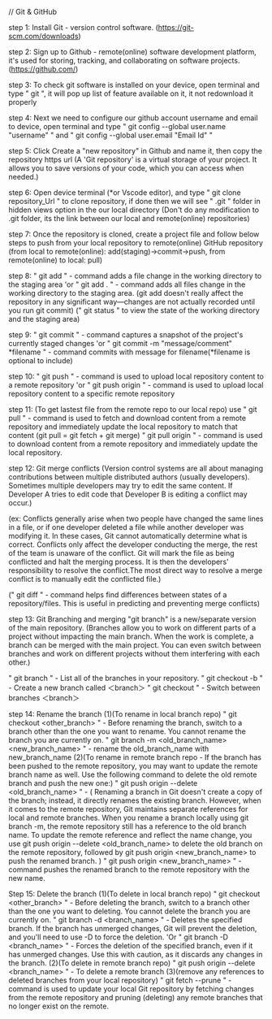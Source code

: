 // Git & GitHub

step 1: Install Git - version control software. (https://git-scm.com/downloads)

step 2: Sign up to Github - remote(online) software development platform, it's used for storing, tracking, and collaborating on software projects. (https://github.com/)

step 3: To check git software is installed on your device, open terminal and type " git ", it will pop up list of feature available on it, it not redownload it properly

step 4: Next we need to configure our github account username and email to device, 
open terminal and type " git config --global user.name "username" " and 
" git config --global user.email "Email Id" "

step 5: Click Create a "new repository" in Github and name it, then copy the repository https url 
(A 'Git repository' is a virtual storage of your project. It allows you to save versions of your code, which you can access when needed.)

step 6: Open device terminal (*or Vscode editor), and type " git clone repository_Url " to clone repository, if done then we will see " .git " folder in hidden views option in the our local directory
(Don't do any modification to .git folder, its the link between our local and remote(online) repositories)  

step 7: Once the repository is cloned, create a project file and follow below steps to push from your local repository to remote(online) GitHub repository 
(from local to remote(online): add(staging)->commit->push, from remote(online) to local: pull)

step 8: " git add <file> " - command adds a file change in the working directory to the staging area 'or 
        " git add . "      - command adds all files change in the working directory to the staging area.
(git add doesn't really affect the repository in any significant way—changes are not actually recorded until you run git commit)
(" git status " to view the state of the working directory and the staging area)

step 9: " git commit " - command captures a snapshot of the project's currently staged changes 'or
        " git commit -m "message/comment" *filename " - command commits with message for filename(*filename is optional to include)

step 10: " git push " - command is used to upload local repository content to a remote repository 'or
         " git push origin <branch> " - command is used to upload local repository content to a specific remote <branch> repository

step 11: (To get lastest file from the remote repo to our local repo) use
        " git pull " - command is used to fetch and download content from a remote repository and immediately update the local repository to match that content (git pull = git fetch + git merge) 
        " git pull origin <branch> " - command is used to download content from a remote <branch> repository and immediately update the local repository.

step 12: Git merge conflicts
(Version control systems are all about managing contributions between multiple distributed authors (usually developers).
Sometimes multiple developers may try to edit the same content. 
If Developer A tries to edit code that Developer B is editing a conflict may occur.)

(ex: Conflicts generally arise when two people have changed the same lines in a file, or if one developer deleted a file while another developer was modifying it. In these cases, Git cannot automatically determine what is correct. Conflicts only affect the developer conducting the merge, the rest of the team is unaware of the conflict. Git will mark the file as being conflicted and halt the merging process. It is then the developers' responsibility to resolve the conflict.The most direct way to resolve a merge conflict is to manually edit the conflicted file.)

(" git diff " - command helps find differences between states of a repository/files. This is useful in predicting and preventing merge conflicts)

step 13: Git Branching and merging
"git branch" is a new/separate version of the main repository.
(Branches allow you to work on different parts of a project without impacting the main branch.
When the work is complete, a branch can be merged with the main project.
You can even switch between branches and work on different projects without them interfering with each other.)

" git branch " - List all of the branches in your repository.
" git checkout -b <branch> " - Create a new branch called ＜branch＞
" git checkout <branch> " - Switch between branches ＜branch＞

step 14: Rename the branch
(1)(To rename in local branch repo)
" git checkout <other_branch> " - Before renaming the branch, switch to a branch other than the one you want to rename. You cannot rename the branch you are currently on.
" git branch -m <old_branch_name> <new_branch_name> " - rename the old_branch_name with new_branch_name
(2)(To rename in remote branch repo - If the branch has been pushed to the remote repository, you may want to update the remote branch name as well. Use the following command to delete the old remote branch and push the new one:)
" git push origin --delete <old_branch_name> " - ( Renaming a branch in Git doesn't create a copy of the branch; instead, it directly renames the existing branch. However, when it comes to the remote repository, Git maintains separate references for local and remote branches. When you rename a branch locally using git branch -m, the remote repository still has a reference to the old branch name. To update the remote reference and reflect the name change, you use git push origin --delete <old_branch_name> to delete the old branch on the remote repository, followed by git push origin <new_branch_name> to push the renamed branch. )
" git push origin <new_branch_name> " - command pushes the renamed branch to the remote repository with the new name.


Step 15: Delete the branch
(1)(To delete in local branch repo)
" git checkout <other_branch> " - Before deleting the branch, switch to a branch other than the one you want to deleting. You cannot delete the branch you are currently on.
" git branch -d <branch_name> " - Deletes the specified branch. If the branch has unmerged changes, Git will prevent the deletion,   and you'll need to use -D to force the deletion. 'Or
" git branch -D <branch_name> " - Forces the deletion of the specified branch, even if it has unmerged changes. Use this with caution, as it discards any changes in the branch.
(2)(To delete in remote branch repo)
" git push origin --delete <branch_name> " - To delete a remote branch
(3)(remove any references to deleted branches from your local repository)
" git fetch --prune " - command is used to update your local Git repository by fetching changes from the remote repository and pruning (deleting) any remote branches that no longer exist on the remote.




